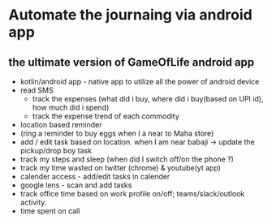 # Automate the journaing via android app
## the ultimate version of GameOfLife android app
- kotlin/android app - native app to utilize all the power of android device
- read SMS
  - track the expenses (what did i buy, where did i buy(based on UPI id), how much did i spend)
  - track the expense trend of each commodity
 - location based reminder 
 -   (ring a reminder to buy eggs when I a near to Maha store)
 -   add / edit task based on location. when I am near babaji -> update the pickup/drop boy task
 - track my steps and sleep (when did I switch off/on the phone ?)
 - track my time wasted on twitter (chrome) & youtube(yt app)
 - calender access - add/edit tasks in calender
 - google lens - scan and add tasks 
 - track office time based on work profile on/off; teams/slack/outlook activity.
 -   time spent on call
